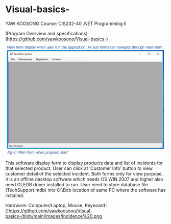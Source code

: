 # Visual-basics-
YAW KOOSONO
Course: CIS232-40 .NET Programming II

(Program Overview and specifications)(https://github.com/yawkoosono/Visual-basics-)

![](https://github.com/yawkoosono/Visual-basics-/blob/main/images/SportsPro%20Main%20page%20.png)

This software display form to display products data and list of incidents for that selected 
product. User can click at ‘Customer Info’ button to view customer detail of the selected 
incident. Both forms only for view purpose.
It is an offline desktop software which needs OS WIN 2007 and higher also need OLEDB driver 
installed to run.
User need to store database file (TechSupport.mdb) into C:\Bob location of same PC where the 
software has installed.

Hardware: Computer/Laptop, Mouse, Keyboard
![]https://github.com/yawkoosono/Visual-basics-/blob/main/images/Incidence%20.png


